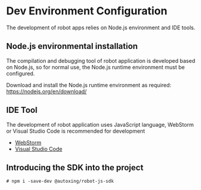 # Dev Environment Configuration

The development of robot apps relies on Node.js environment and IDE tools.

## Node.js environmental installation

The compilation and debugging tool of robot application is developed based on Node.js, so for normal use, the Node.js runtime environment must be configured.

Download and install the Node.js runtime environment as required: https://nodejs.org/en/download/

## IDE Tool

The development of robot application uses JavaScript language, WebStorm or Visual Studio Code is recommended for development

- [WebStorm](https://www.jetbrains.com/zh-cn/webstorm/)
- [Visual Studio Code](https://code.visualstudio.com/)

## Introducing the SDK into the project

```
# npm i -save-dev @autoxing/robot-js-sdk
```
